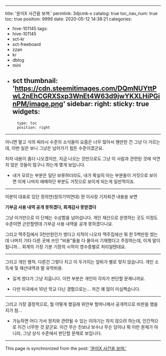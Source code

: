 
---
title: '윤미X 사건을 보며.'
permlink: 3djcmk-x
catalog: true
toc_nav_num: true
toc: true
position: 9999
date: 2020-05-12 14:38:21
categories:
- hive-101145
tags:
- hive-101145
- sct-kr
- sct-freeboard
- zzan
- kr
- dblog
- mini
- sct
thumbnail: 'https://cdn.steemitimages.com/DQmNUYttPwL2nEhCGRXSxp3WnEt4W63d9jwYKXLHiPGinPM/image.png'
sidebar:
    right:
        sticky: true
widgets:
    -
        type: toc
        position: right
---


아니면 말고 식의 찌라시 수준의 소식들이 요즘은 너무 많아서 웬만한 건 그냥 다 거르는데, 이번 일은 보니 그냥은 넘어가기 힘든 수준이겠군요.

차차 내용이 좀더 나오겠지만, 지금 나오는 것만으로도 그냥 이 사람과 관련된 것에 석연치 않은 것들이 많구나 하는게 몇개 보입니다.

* 내가 모르는 부분은 일단 보류하더라도, 내가 확실히 아는 부분들이 거짓으로 보이면 이제 나머지 애매하던 부분도 거짓으로 보이게 되는게 일반적이죠.

---

이분이 대표로 있던 정의연(정의기억연대) 현 이사장 기자회견 내용을 보면

**기부금 사용 내역 공개 못하겠다, 회계감사 못받겠다**

그냥 이거만으로 이 단체는 수상함을 넘어섭니다. 개인 재산으로 운영하는 곳도 이정도 수준이면 곤란할텐데 기부금 사용 내역을 공개 못하겠다니요.

그리고 맥주집에서 3천만원인가 썼다고 지적이 나오자 맥주집에선 뭐 한 5백만원 썼는데 나머지 기타 다른 곳에 쓰인 "비용"들을 다 몰아서 기재했다고 주장하는데, 이게 말이 됩니까... 회계의 가장 기본 기장의 시작이 영수증별로 처리일텐데요.

---

그리고 개인 행적. 다른건 그렇다 치고 이 두가지는 앞뒤가 별로 맞지 않습니다. 개인 소득세 및 재산내역과 딸 유학비용.

* 길게 썼다가 그냥 지웁니다. 이런 부분은 개인이 각자가 판단할 문제니까요. 

* 다만 미국에서 10년 학교 다닌 경험으로는... 저건 꽤 많이 미심쩍습니다. 

---

그리고 가장 결정적으로, 뭘 어떻게 했길래 위안부 할머니께서 공개적으로 비판을 했을지가 참...

* 가능하면 어디 가서 정치와 관련될 수 있는 이야기는 하지 않으려 하는데, 인간적으로 이건 너무한 것 같군요. 이건 무슨 진보냐 보수냐 무슨 당이냐 뭐 이런 문제가 아니라, 그냥 상식 수준에서 판단할 문제로 보입니다.

- - -

This page is synchronized from the post: ['윤미X 사건을 보며.'](https://steemit.com/@glory7/3djcmk-x)
